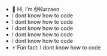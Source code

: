 - 👋 Hi, I’m @Kurzaen
- I dont know how to code
- I dont know how to code
- I dont know how to code
- I dont know how to code
- I dont know how to code
- ⚡ Fun fact: I dont know how to code

<!---
Kurzaen/Kurzaen is a ✨ special ✨ repository because its `README.md` (this file) appears on your GitHub profile.
You can click the Preview link to take a look at your changes.
--->
